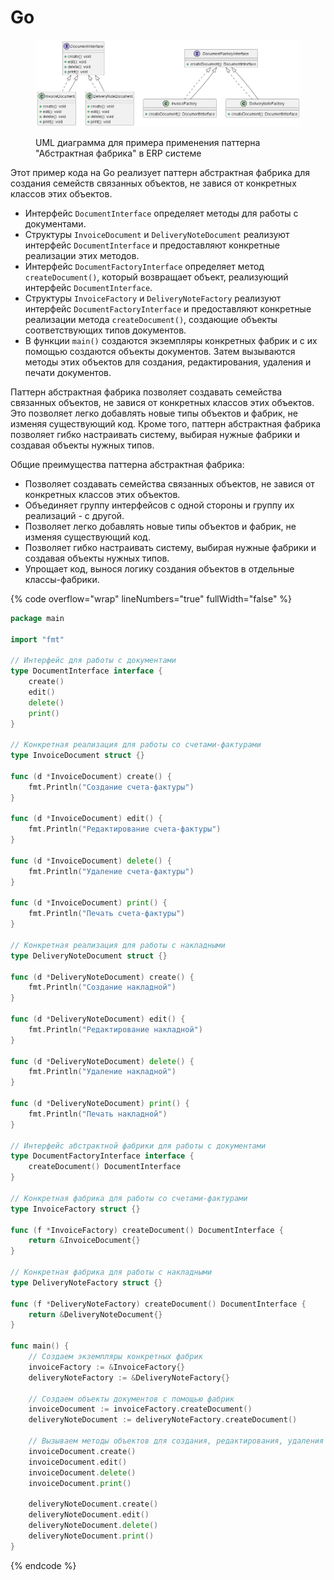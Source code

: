 # Go

<figure><img src="../../../../../.gitbook/assets/image (2) (1) (1).png" alt=""><figcaption><p>UML диаграмма для примера применения паттерна "Абстрактная фабрика" в ERP системе</p></figcaption></figure>

Этот пример кода на Go реализует паттерн абстрактная фабрика для создания семейств связанных объектов, не завися от конкретных классов этих объектов.

* Интерфейс `DocumentInterface` определяет методы для работы с документами.
* Структуры `InvoiceDocument` и `DeliveryNoteDocument` реализуют интерфейс `DocumentInterface` и предоставляют конкретные реализации этих методов.
* Интерфейс `DocumentFactoryInterface` определяет метод `createDocument()`, который возвращает объект, реализующий интерфейс `DocumentInterface`.
* Структуры `InvoiceFactory` и `DeliveryNoteFactory` реализуют интерфейс `DocumentFactoryInterface` и предоставляют конкретные реализации метода `createDocument()`, создающие объекты соответствующих типов документов.
* В функции `main()` создаются экземпляры конкретных фабрик и с их помощью создаются объекты документов. Затем вызываются методы этих объектов для создания, редактирования, удаления и печати документов.

Паттерн абстрактная фабрика позволяет создавать семейства связанных объектов, не завися от конкретных классов этих объектов. Это позволяет легко добавлять новые типы объектов и фабрик, не изменяя существующий код. Кроме того, паттерн абстрактная фабрика позволяет гибко настраивать систему, выбирая нужные фабрики и создавая объекты нужных типов.

Общие преимущества паттерна абстрактная фабрика:

* Позволяет создавать семейства связанных объектов, не завися от конкретных классов этих объектов.
* Объединяет группу интерфейсов с одной стороны и группу их реализаций - с другой.
* Позволяет легко добавлять новые типы объектов и фабрик, не изменяя существующий код.
* Позволяет гибко настраивать систему, выбирая нужные фабрики и создавая объекты нужных типов.
* Упрощает код, вынося логику создания объектов в отдельные классы-фабрики.

{% code overflow="wrap" lineNumbers="true" fullWidth="false" %}
```go
package main

import "fmt"

// Интерфейс для работы с документами
type DocumentInterface interface {
    create()
    edit()
    delete()
    print()
}

// Конкретная реализация для работы со счетами-фактурами
type InvoiceDocument struct {}

func (d *InvoiceDocument) create() {
    fmt.Println("Создание счета-фактуры")
}

func (d *InvoiceDocument) edit() {
    fmt.Println("Редактирование счета-фактуры")
}

func (d *InvoiceDocument) delete() {
    fmt.Println("Удаление счета-фактуры")
}

func (d *InvoiceDocument) print() {
    fmt.Println("Печать счета-фактуры")
}

// Конкретная реализация для работы с накладными
type DeliveryNoteDocument struct {}

func (d *DeliveryNoteDocument) create() {
    fmt.Println("Создание накладной")
}

func (d *DeliveryNoteDocument) edit() {
    fmt.Println("Редактирование накладной")
}

func (d *DeliveryNoteDocument) delete() {
    fmt.Println("Удаление накладной")
}

func (d *DeliveryNoteDocument) print() {
    fmt.Println("Печать накладной")
}

// Интерфейс абстрактной фабрики для работы с документами
type DocumentFactoryInterface interface {
    createDocument() DocumentInterface
}

// Конкретная фабрика для работы со счетами-фактурами
type InvoiceFactory struct {}

func (f *InvoiceFactory) createDocument() DocumentInterface {
    return &InvoiceDocument{}
}

// Конкретная фабрика для работы с накладными
type DeliveryNoteFactory struct {}

func (f *DeliveryNoteFactory) createDocument() DocumentInterface {
    return &DeliveryNoteDocument{}
}

func main() {
    // Создаем экземпляры конкретных фабрик
    invoiceFactory := &InvoiceFactory{}
    deliveryNoteFactory := &DeliveryNoteFactory{}

    // Создаем объекты документов с помощью фабрик
    invoiceDocument := invoiceFactory.createDocument()
    deliveryNoteDocument := deliveryNoteFactory.createDocument()

    // Вызываем методы объектов для создания, редактирования, удаления и печати документов
    invoiceDocument.create()
    invoiceDocument.edit()
    invoiceDocument.delete()
    invoiceDocument.print()

    deliveryNoteDocument.create()
    deliveryNoteDocument.edit()
    deliveryNoteDocument.delete()
    deliveryNoteDocument.print()
}

```
{% endcode %}
